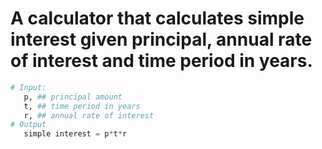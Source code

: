 # A calculator that calculates simple interest given principal, annual rate of interest and time period in years.


```python
# Input:
   p, ## principal amount
   t, ## time period in years
   r, ## annual rate of interest
# Output
   simple interest = p*t*r
```
